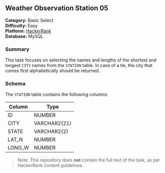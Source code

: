 ## Weather Observation Station 05

**Category:** Basic Select  
**Difficulty:** Easy  
**Platform:** [HackerRank](https://www.hackerrank.com/challenges/weather-observation-station-5/problem)  
**Database:** MySQL

### Summary

This task focuses on selecting the names and lengths of the shortest and longest `CITY` names from the `STATION` table. In case of a tie, the city that comes first alphabetically should be returned.

### Schema

The `STATION` table contains the following columns:

| Column  | Type           |
|---------|----------------|
| ID      | NUMBER         |
| CITY    | VARCHAR2(21)   |
| STATE   | VARCHAR2(2)    |
| LAT_N   | NUMBER         |
| LONG_W  | NUMBER         |

> Note: This repository does **not** contain the full text of the task, as per HackerRank content guidelines.